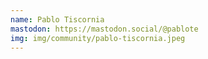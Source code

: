 ```yaml
---
name: Pablo Tiscornia
mastodon: https://mastodon.social/@pablote
img: img/community/pablo-tiscornia.jpeg
---
```


